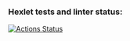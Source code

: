### Hexlet tests and linter status:
[![Actions Status](https://github.com/KhikmatullinB/frontend-project-44/actions/workflows/hexlet-check.yml/badge.svg)](https://github.com/KhikmatullinB/frontend-project-44/actions)